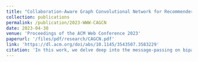 ```yaml
---
title: "Collaboration-Aware Graph Convolutional Network for Recommender Systems"
collection: publications
permalink: /publication/2023-WWW-CAGCN
date: 2023-04-30
venue: 'Proceedings of the ACM Web Conference 2023'
paperurl: '/files/pdf/research/CAGCN.pdf'
link: 'https://dl.acm.org/doi/abs/10.1145/3543507.3583229'
citation: 'In this work, we delve deep into the message-passing on bipartite graphs and propose to leverage the neighborhood interactions themselves to decide their importance. Our designed message-passing mechanism is proven to exceed the 1-WL test and achieves significant performance improvement!'
---
```

